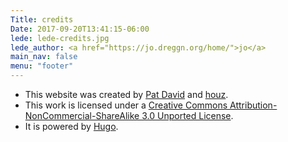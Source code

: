 ```yaml
---
Title: credits
Date: 2017-09-20T13:41:15-06:00
lede: lede-credits.jpg
lede_author: <a href="https://jo.dreggn.org/home/">jo</a>
main_nav: false
menu: "footer"
---
```


* This website was created by [Pat David](https://patdavid.net/) and [houz](https://houz.org).
* This work is licensed under a [Creative Commons Attribution-NonCommercial-ShareAlike 3.0 Unported License](https://creativecommons.org/licenses/by-nc-sa/3.0/).
* It is powered by [Hugo](https://gohugo.io/).
